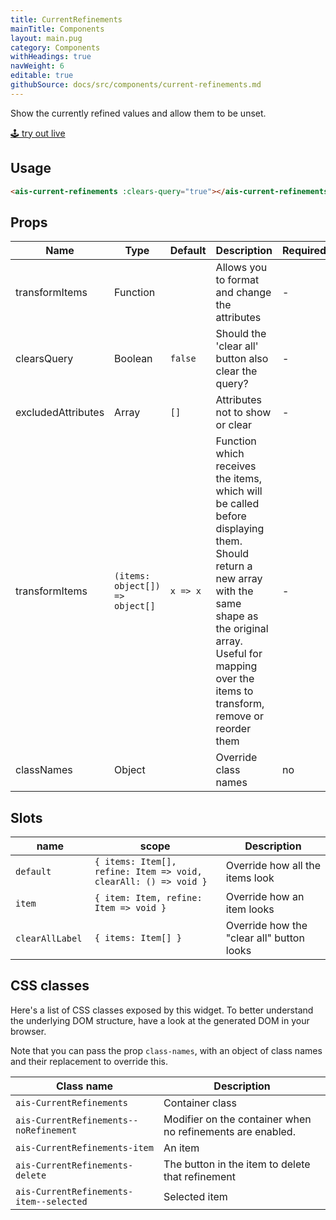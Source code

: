 ```yaml
---
title: CurrentRefinements
mainTitle: Components
layout: main.pug
category: Components
withHeadings: true
navWeight: 6
editable: true
githubSource: docs/src/components/current-refinements.md
---
```


Show the currently refined values and allow them to be unset.

<a class="btn btn-static-theme" href="stories/?selectedKind=CurrentRefinements">🕹 try out live</a>

## Usage

```html
<ais-current-refinements :clears-query="true"></ais-current-refinements>
```

## Props

Name | Type | Default | Description | Required
---|---|---|---|---
transformItems | Function | | Allows you to format and change the attributes | -
clearsQuery | Boolean | `false` | Should the 'clear all' button also clear the query? | -
excludedAttributes | Array | `[]` | Attributes not to show or clear | -
transformItems | `(items: object[]) => object[]` | `x => x` | Function which receives the items, which will be called before displaying them. Should return a new array with the same shape as the original array. Useful for mapping over the items to transform, remove or reorder them | -
classNames | Object | | Override class names | no

## Slots

name | scope | Description
---|---|---
`default` | `{ items: Item[], refine: Item => void, clearAll: () => void }` | Override how all the items look
`item` | `{ item: Item, refine: Item => void }` | Override how an item looks
`clearAllLabel` | `{ items: Item[] }` | Override how the "clear all" button looks

## CSS classes

Here's a list of CSS classes exposed by this widget. To better understand the underlying
DOM structure, have a look at the generated DOM in your browser.

Note that you can pass the prop `class-names`, with an object of class names and their replacement to override this.

Class name | Description
---|---
`ais-CurrentRefinements` | Container class
`ais-CurrentRefinements--noRefinement` | Modifier on the container when no refinements are enabled.
`ais-CurrentRefinements-item` | An item
`ais-CurrentRefinements-delete` | The button in the item to delete that refinement
`ais-CurrentRefinements-item--selected` | Selected item
